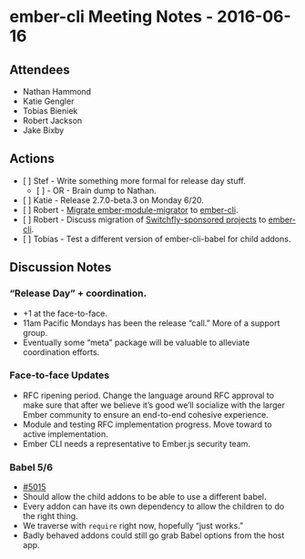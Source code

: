 ember-cli Meeting Notes - 2016-06-16
====================================

Attendees
---------

-   Nathan Hammond
-   Katie Gengler
-   Tobias Bieniek
-   Robert Jackson
-   Jake Bixby

Actions
-------

-   \[ \] Stef - Write something more formal for release day stuff.
    -   \[ \] - OR - Brain dump to Nathan.
-   \[ \] Katie - Release 2.7.0-beta.3 on Monday 6/20.
-   \[ \] Robert - [Migrate ember-module-migrator](https://github.com/rwjblue/ember-module-migrator) to [ember-cli](https://github.com/ember-cli/).
-   \[ \] Robert - Discuss migration of [Switchfly-sponsored projects](https://github.com/switchfly) to [ember-cli](https://github.com/ember-cli/).
-   \[ \] Tobias - Test a different version of ember-cli-babel for child addons.

Discussion Notes
----------------

### “Release Day” + coordination.

-   +1 at the face-to-face.
-   11am Pacific Mondays has been the release “call.” More of a support group.
-   Eventually some “meta” package will be valuable to alleviate coordination efforts.

### Face-to-face Updates

-   RFC ripening period. Change the language around RFC approval to make sure that after we believe it’s good we’ll socialize with the larger Ember community to ensure an end-to-end cohesive experience.
-   Module and testing RFC implementation progress. Move toward to active implementation.
-   Ember CLI needs a representative to Ember.js security team.

### Babel 5/6

-   [\#5015](https://github.com/ember-cli/ember-cli/issues/5015)
-   Should allow the child addons to be able to use a different babel.
-   Every addon can have its own dependency to allow the children to do the right thing.
-   We traverse with `require` right now, hopefully “just works.”
-   Badly behaved addons could still go grab Babel options from the host app.
